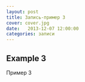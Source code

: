 ```yaml
---
layout: post
title: Запись-пример 3
cover: cover.jpg
date:   2013-12-07 12:00:00
categories: записи
---
```


## Example 3

Пример 3
